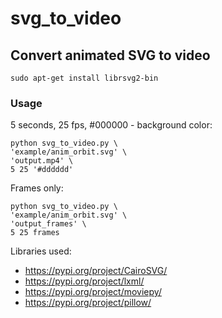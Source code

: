 # svg_to_video

## Convert animated SVG to video  

~~~
sudo apt-get install librsvg2-bin
~~~

### Usage
5 seconds, 25 fps, #000000 - background color:
~~~
python svg_to_video.py \
'example/anim_orbit.svg' \
'output.mp4' \
5 25 '#dddddd'
~~~

Frames only:
~~~
python svg_to_video.py \
'example/anim_orbit.svg' \
'output_frames' \
5 25 frames
~~~

Libraries used:  
- https://pypi.org/project/CairoSVG/
- https://pypi.org/project/lxml/
- https://pypi.org/project/moviepy/
- https://pypi.org/project/pillow/
